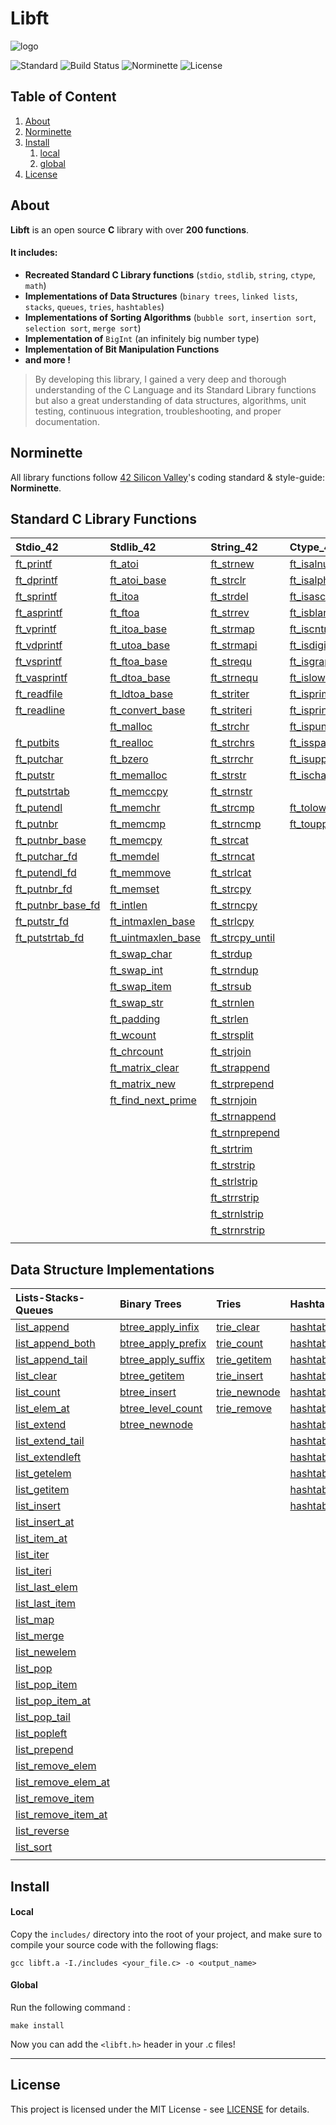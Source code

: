 # Libft

![logo]()

![Standard](https://img.shields.io/badge/Standard-ANSI%20C89-red.svg)
![Build Status](https://img.shields.io/badge/Build-Pass-lightred.svg)
![Norminette](https://img.shields.io/badge/Norminette-Pass-lightred.svg)
![License](https://img.shields.io/badge/License-MIT-blue.svg)

## Table of Content

1. [About](#about-libft)
2. [Norminette](#norminette)
3. [Install](#install)
	1. [local](#local)
	2. [global](#global)
4. [License](#license)

## About <a name="about-libft"></a>

**Libft** is an open source **C** library with over **200 functions**.

#### It includes:

 * **Recreated Standard C Library functions** (`stdio`, `stdlib`, `string`, `ctype`, `math`)
 * **Implementations of Data Structures** (`binary trees`, `linked lists`, `stacks`, `queues`, `tries`, `hashtables`)
 * **Implementations of Sorting Algorithms** (`bubble sort`, `insertion sort`, `selection sort`, `merge sort`)
 * **Implementation of** `BigInt` (an infinitely big number type)
 * **Implementation of Bit Manipulation Functions**
 * **and more !**
 
>By developing this library, I gained a very deep and thorough understanding of the C Language and its Standard Library functions but also a great understanding of data structures, algorithms, unit testing, continuous integration, troubleshooting, and proper documentation.

## Norminette <a name="norminette"></a>

All library functions follow [42 Silicon Valley](https://www.42.us.org/)'s coding standard & style-guide: **Norminette**.

## Standard C Library Functions <a name="functions"></a>

| Stdio_42         | Stdlib_42         | String_42      | Ctype_42     | Math_42       |
|:------------------|:-------------------|:----------------|:--------------|:---------------|
| [ft_printf](Stdio/ft_printf.c)         | [ft_atoi](Stdlib/ft_atoi.c)            | [ft_strnew](String/ft_strnew.c)       | [ft_isalnum](Ctype/ft_isalnum.c)    | [ft_max](Math/ft_max.c)         |
| [ft_dprintf](Stdio/ft_dprintf.c)        | [ft_atoi_base](Stdlib/ft_atoi_base.c)       | [ft_strclr](String/ft_strclr.c)       | [ft_isalpha](Ctype/ft_isalpha.c)    | [ft_min](Math/ft_min.c)         |
| [ft_sprintf](Stdio/ft_sprintf.c)        | [ft_itoa](Stdlib/ft_itoa.c)            | [ft_strdel](String/ft_strdel.c)       | [ft_isascii](Ctype/ft_isascii.c)    | [ft_pow](Math/ft_pow.c)         |
| [ft_asprintf](Stdio/ft_asprintf.c)       | [ft_ftoa](Stdlib/ft_ftoa.c)            | [ft_strrev](String/ft_strrev.c)       | [ft_isblank](Ctype/ft_isblank.c)    | [ft_powl](Math/ft_powl.c)        |
| [ft_vprintf](Stdio/ft_vprintf.c)        | [ft_itoa_base](Stdlib/ft_itoa_base.c)       | [ft_strmap](String/ft_strmap.c)       | [ft_iscntrl](Ctype/ft_iscntrl.c)    | [ft_powll](Math/ft_powll.c)       |
| [ft_vdprintf](Stdio/ft_vdprintf.c)       | [ft_utoa_base](Stdlib/ft_utoa_base.c)       | [ft_strmapi](String/ft_strmapi.c)      | [ft_isdigit](Ctype/ft_isdigit.c)    | [ft_sqrt](Math/ft_sqrt.c)        |
| [ft_vsprintf](Stdio/ft_vsprintf.c)       | [ft_ftoa_base](Stdlib/ft_ftoa_base.c)       | [ft_strequ](String/ft_strequ.c)       | [ft_isgraph](Ctype/ft_isgraph.c)    | [ft_round](Math/ft_round.c)       |
| [ft_vasprintf](Stdio/ft_vasprintf.c)      | [ft_dtoa_base](Stdlib/ft_dtoa_base.c)       | [ft_strnequ](String/ft_strnequ.c)      | [ft_islower](Ctype/ft_islower.c)    | [ft_sum](Math/ft_sum.c)         |
| [ft_readfile](Stdio/ft_readfile.c)       | [ft_ldtoa_base](Stdlib/ft_ldtoa_base.c)      | [ft_striter](String/ft_striter.c)      | [ft_isprime](Ctype/ft_isprime.c)    | [ft_sum_generic](Math/ft_sum_generic.c) |
| [ft_readline](Stdio/ft_readline.c)       | [ft_convert_base](Stdlib/ft_convert_base.c)    | [ft_striteri](String/ft_striteri.c)     | [ft_isprint](Ctype/ft_isprint.c)    |               |
|                   | [ft_malloc](Stdlib/ft_malloc.c)          | [ft_strchr](String/ft_strchr.c)       | [ft_ispunct](Ctype/ft_ispunct.c)    |               |
| [ft_putbits](Stdio/ft_putbits.c)        | [ft_realloc](Stdlib/ft_realloc.c)         | [ft_strchrs](String/ft_strchrs.c)      | [ft_isspace](Ctype/ft_isspace.c)    |               |
| [ft_putchar](Stdio/ft_putchar.c)        | [ft_bzero](Stdlib/ft_bzero.c)           | [ft_strrchr](String/ft_strrchr.c)      | [ft_isupper](Ctype/ft_isupper.c)    |               |
| [ft_putstr](Stdio/ft_putstr.c)         | [ft_memalloc](Stdlib/ft_memalloc.c)        | [ft_strstr](String/ft_strstr.c)       | [ft_ischarset](Ctype/ft_ischarset.c)  |               |
| [ft_putstrtab](Stdio/ft_putstrtab.c)      | [ft_memccpy](Stdlib/ft_memccpy.c)         | [ft_strnstr](String/ft_strnstr.c)      |               |               |
| [ft_putendl](Stdio/ft_putendl.c)        | [ft_memchr](Stdlib/ft_memchr.c)          | [ft_strcmp](String/ft_strcmp.c)       | [ft_tolower](Ctype/ft_tolower.c)    |               |
| [ft_putnbr](Stdio/ft_putnbr.c)         | [ft_memcmp](Stdlib/ft_memcmp.c)          | [ft_strncmp](String/ft_strncmp.c)      | [ft_toupper](Ctype/ft_toupper.c)    |               |
| [ft_putnbr_base](Stdio/ft_putnbr_base.c)    | [ft_memcpy](Stdlib/ft_memcpy.c)          | [ft_strcat](String/ft_strcat.c)       |              |               |
| [ft_putchar_fd](Stdio/ft_putchar_fd.c)     | [ft_memdel](Stdlib/ft_memdel.c)          | [ft_strncat](String/ft_strncat.c)      |              |               |
| [ft_putendl_fd](Stdio/ft_putendl_fd.c)     | [ft_memmove](Stdlib/ft_memmove.c)         | [ft_strlcat](String/ft_strlcat.c)      |              |               |
| [ft_putnbr_fd](Stdio/ft_putnbr_fd.c)      | [ft_memset](Stdlib/ft_memset.c)          | [ft_strcpy](String/ft_strcpy.c)       |              |               |
| [ft_putnbr_base_fd](Stdio/ft_putnbr_base_fd.c) | [ft_intlen](Stdlib/ft_intlen.c)          | [ft_strncpy](String/ft_strncpy.c)      |              |               |
| [ft_putstr_fd](Stdio/ft_putstr_fd.c)      | [ft_intmaxlen_base](Stdlib/ft_intmaxlen_base.c)  | [ft_strlcpy](String/ft_strlcpy.c)      |              |               |
| [ft_putstrtab_fd](Stdio/ft_putstrtab_fd.c)   | [ft_uintmaxlen_base](Stdlib/ft_uintmaxlen_base.c) | [ft_strcpy_until](String/ft_strcpy_until.c) |              |               |
|                  | [ft_swap_char](Stdlib/ft_swap_char.c)       | [ft_strdup](String/ft_strdup.c)       |              |               |
|                  | [ft_swap_int](Stdlib/ft_swap_int.c)        | [ft_strndup](String/ft_strndup.c)      |              |               |
|                  | [ft_swap_item](Stdlib/ft_swap_item.c)       | [ft_strsub](String/ft_strsub.c)       |              |               |
|                  | [ft_swap_str](Stdlib/ft_swap_str.c)        | [ft_strnlen](String/ft_strnlen.c)      |              |               |
|                  | [ft_padding](Stdlib/ft_padding.c)         | [ft_strlen](String/ft_strlen.c)       |              |               |
|                  | [ft_wcount](Stdlib/ft_wcount.c)          | [ft_strsplit](String/ft_strsplit.c)     |              |               |
|                  | [ft_chrcount](Stdlib/ft_chrcount.c)        | [ft_strjoin](String/ft_strjoin.c)      |              |               |
|                  | [ft_matrix_clear](Stdlib/ft_matrix_clear.c)    | [ft_strappend](String/ft_strappend.c)    |              |               |
|                  | [ft_matrix_new](Stdlib/ft_matrix_new.c)      | [ft_strprepend](String/ft_strprepend.c)   |              |               |
|                  | [ft_find_next_prime](Stdlib/ft_find_next_prime.c) | [ft_strnjoin](String/ft_strnjoin.c)     |              |               |
|                  |                   | [ft_strnappend](String/ft_strnappend.c)   |              |               |
|                  |                   | [ft_strnprepend](String/ft_strnprepend.c)  |              |               |
|                  |                   | [ft_strtrim](String/ft_strtrim.c)      |              |               |
|                  |                   | [ft_strstrip](String/ft_strstrip.c)     |              |               |
|                  |                   | [ft_strlstrip](String/ft_strlstrip.c)    |              |               |
|                  |                   | [ft_strrstrip](String/ft_strrstrip.c)    |              |               |
|                  |                   | [ft_strnlstrip](String/ft_strnlstrip.c)   |              |               |
|                  |                   | [ft_strnrstrip](String/ft_strnrstrip.c)   |              |               |
|                  |                   |                |              |               |


## Data Structure Implementations <a name="functions"></a>

| Lists-Stacks-Queues   | Binary Trees          | Tries          | Hashtables         |
|:----------------------|:----------------------|:---------------|:-------------------|
| [list_append](Lists-Stacks-Queues/list_append.c)         | [btree_apply_infix](Binary-Trees/btree_apply_infix.c)   | [trie_clear](Tries/trie_clear.c)   | [hashtab_clear](Hashtables/hashtab_clear.c)    |
| [list_append_both](Lists-Stacks-Queues/list_append_both.c)    | [btree_apply_prefix](Binary-Trees/btree_apply_prefix.c)  | [trie_count](Tries/trie_count.c)   | [hashtab_count](Hashtables/hashtab_count.c)    |
| [list_append_tail](Lists-Stacks-Queues/list_append_tail.c)    | [btree_apply_suffix](Binary-Trees/btree_apply_suffix.c)  | [trie_getitem](Tries/trie_getitem.c) | [hashtab_destroy](Hashtables/hashtab_destroy.c)  |
| [list_clear](Lists-Stacks-Queues/list_clear.c)          | [btree_getitem](Binary-Trees/btree_getitem.c)       | [trie_insert](Tries/trie_insert.c)  | [hashtab_getentry](Hashtables/hashtab_getentry.c) |
| [list_count](Lists-Stacks-Queues/list_count.c)          | [btree_insert](Binary-Trees/btree_insert.c)        | [trie_newnode](Tries/trie_newnode.c) | [hashtab_getitem](Hashtables/hashtab_getitem.c)  |
| [list_elem_at](Lists-Stacks-Queues/list_elem_at.c)        | [btree_level_count](Binary-Trees/btree_level_count.c)   | [trie_remove](Tries/trie_remove.c)  | [hashtab_grow](Hashtables/hashtab_grow.c)     |
| [list_extend](Lists-Stacks-Queues/list_extend.c)         | [btree_newnode](Binary-Trees/btree_newnode.c)       |                | [hashtab_init](Hashtables/hashtab_init.c)     |
| [list_extend_tail](Lists-Stacks-Queues/list_extend_tail.c)    |                       |                | [hashtab_insert](Hashtables/hashtab_insert.c)   |
| [list_extendleft](Lists-Stacks-Queues/list_extendleft.c)     |                       |                | [hashtab_new](Hashtables/hashtab_new.c)      |
| [list_getelem](Lists-Stacks-Queues/list_getelem.c)        |                       |                | [hashtab_popitem](Hashtables/hashtab_popitem.c)  |
| [list_getitem](Lists-Stacks-Queues/list_getitem.c)        |                       |                | [hashtab_remove](Hashtables/hashtab_remove.c)   |
| [list_insert](Lists-Stacks-Queues/list_insert.c)         |                       |                | [hashtab_shrink](Hashtables/hashtab_shrink.c)   |
| [list_insert_at](Lists-Stacks-Queues/list_insert_at.c)      |                       |                |                    |
| [list_item_at](Lists-Stacks-Queues/list_item_at.c)        |                       |                |                    |
| [list_iter](Lists-Stacks-Queues/list_iter.c)           |                       |                |                    |
| [list_iteri](Lists-Stacks-Queues/list_iteri.c)          |                       |                |                    |
| [list_last_elem](Lists-Stacks-Queues/list_last_elem.c)      |                       |                |                    |
| [list_last_item](Lists-Stacks-Queues/list_last_item.c)      |                       |                |                    |
| [list_map](Lists-Stacks-Queues/list_map.c)            |                       |                |                    |
| [list_merge](Lists-Stacks-Queues/list_merge.c)          |                       |                |                    |
| [list_newelem](Lists-Stacks-Queues/list_newelem.c)        |                       |                |                    |
| [list_pop](Lists-Stacks-Queues/list_pop.c)            |                       |                |                    |
| [list_pop_item](Lists-Stacks-Queues/list_pop_item.c)       |                       |                |                    |
| [list_pop_item_at](Lists-Stacks-Queues/list_pop_item_at.c)    |                       |                |                    |
| [list_pop_tail](Lists-Stacks-Queues/list_pop_tail.c)       |                       |                |                    |
| [list_popleft](Lists-Stacks-Queues/list_popleft.c)        |                       |                |                    |
| [list_prepend](Lists-Stacks-Queues/list_prepend.c)        |                       |                |                    |
| [list_remove_elem](Lists-Stacks-Queues/list_remove_elem.c)    |                       |                |                    |
| [list_remove_elem_at](Lists-Stacks-Queues/list_remove_elem_at.c) |                       |                |                    |
| [list_remove_item](Lists-Stacks-Queues/list_remove_item.c)    |                       |                |                    |
| [list_remove_item_at](Lists-Stacks-Queues/list_remove_item_at.c) |                       |                |                    |
| [list_reverse](Lists-Stacks-Queues/list_reverse.c)        |                       |                |                    |
| [list_sort](Lists-Stacks-Queues/list_sort.c)           |                       |                |                    |
|                       |                       |                |                    |



## Install <a name="install"></a>

#### Local <a name="local"></a>

Copy the `includes/` directory into the root of your project, and
make sure to compile your source code with the following flags:

	gcc libft.a -I./includes <your_file.c> -o <output_name>

#### Global <a name="global"></a>

Run the following command :

	make install

Now you can add the `<libft.h>` header in your .c files!

----
## License <a name="license"></a>

This project is licensed under the MIT License - see [LICENSE](LICENSE/) for details.
